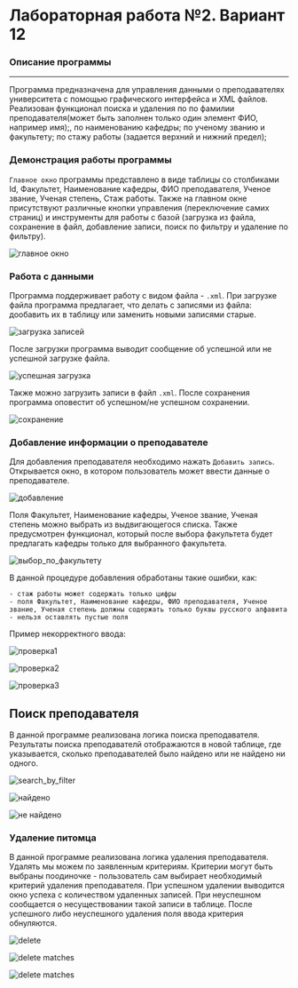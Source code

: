 # Лабораторная работа №2. Вариант 12
### Описание программы
---
Программа предназначена для управления данными о преподавателях университета с помощью графического интерфейса и XML файлов. Реализован функционал поиска и удаления по по фамилии преподавателя(может быть заполнен только один элемент ФИО, например имя);, по наименованию кафедры; 
по ученому званию и факультету;
по стажу работы (задается верхний и нижний предел);


### Демонстрация работы программы
`Главное окно` программы представлено в виде таблицы со столбиками Id, Факультет, Наименование кафедры, ФИО преподавателя, Ученое звание, Ученая степень, Стаж работы. Также на главном окне присутствуют различные кнопки управления (переключение самих страниц) и инструменты для работы с базой (загрузка из файла, сохранение в файл, добавление записи, поиск по фильтру и удаление по фильтру).

![главное окно](https://github.com/KaterinaNemkova/PPOIS2Laba4SEM/blob/main/photo/%D0%B3%D0%BB%D0%B0%D0%B2%D0%BD%D0%BE%D0%B5%20%D0%BE%D0%BA%D0%BD%D0%BE.png)

 ### Работа с данными
 Программа поддерживает работу с видом файла - `.xml`. При загрузке файла программа предлагает, что делать с записями из файла: дообавить их в таблицу или заменить новыми записями старые.
 
 ![загрузка записей](https://github.com/KaterinaNemkova/PPOIS2Laba4SEM/blob/main/photo/%D0%B7%D0%B0%D0%B3%D1%80%D1%83%D0%B7%D0%BA%D0%B0%20%D0%B7%D0%B0%D0%BF%D0%B8%D1%81%D0%B5%D0%B9.png)

 После загрузки программа выводит сообщение об успешной или не успешной загрузке файла.

 ![успешная загрузка](https://github.com/KaterinaNemkova/PPOIS2Laba4SEM/blob/main/photo/%D1%83%D1%81%D0%BF%D0%B5%D1%88%D0%BD%D0%B0%D1%8F%20%D0%B7%D0%B0%D0%B3%D1%80%D1%83%D0%B7%D0%BA%D0%B0.png)

 Также можно загрузить записи в файл `.xml`. После сохранения программа оповестит об успешном/не успешном сохранении. 
 
 ![сохранение](https://github.com/KaterinaNemkova/PPOIS2Laba4SEM/blob/main/photo/%D1%81%D0%BE%D1%85%D1%80%D0%B0%D0%BD%D0%B5%D0%BD%D0%B8%D0%B5.png)
 

### Добавление информации о преподавателе
Для добавления преподавателя необходимо нажать `Добавить запись`. Открывается окно, в котором пользователь может ввести данные о преподавателе.

![добавление](https://github.com/KaterinaNemkova/PPOIS2Laba4SEM/blob/main/photo/%D0%B4%D0%BE%D0%B1%D0%B0%D0%B2%D0%BB%D0%B5%D0%BD%D0%B8%D0%B5.png)

Поля Факультет, Наименование кафедры, Ученое звание, Ученая степень можно выбрать из выдвигающегося списка. Также предусмотрен функционал, который после выбора факультета будет предлагать кафедры 
только для выбранного факультета.

![выбор_по_факультету](https://github.com/KaterinaNemkova/PPOIS2Laba4SEM/blob/main/photo/%D0%B2%D1%8B%D0%B1%D0%BE%D1%801.png)

В данной процедуре добавления обработаны такие ошибки, как:
```
- стаж работы может содержать только цифры
- поля Факультет, Наименование кафедры, ФИО преподавателя, Ученое звание, Ученая степень должны содержать только буквы русского алфавита
- нельзя оставлять пустые поля
```
Пример некорректного ввода:

![проверка1](https://github.com/KaterinaNemkova/PPOIS2Laba4SEM/blob/main/photo/%D0%BF%D1%80%D0%BE%D0%B2%D0%B5%D1%80%D0%BA%D0%B0%201.png)

![проверка2](https://github.com/KaterinaNemkova/PPOIS2Laba4SEM/blob/main/photo/%D0%BF%D1%80%D0%BE%D0%B2%D0%B5%D1%80%D0%BA%D0%B0%202.png)

![проверка3](https://github.com/KaterinaNemkova/PPOIS2Laba4SEM/blob/main/photo/%D0%BF%D1%80%D0%BE%D0%B2%D0%B5%D1%80%D0%BA%D0%B0%203.png)

## Поиск преподавателя
В данной программе реализована логика поиска преподавателя. Результаты поиска преподавателй отображаются в новой таблице, где указывается, сколько преподавателей было найдено или не найдено ни одного. 

![search_by_filter](https://github.com/KaterinaNemkova/PPOIS2Laba4SEM/blob/main/photo/%D0%BF%D0%BE%D0%B8%D1%81%D0%BA.png)

![найдено](https://github.com/KaterinaNemkova/PPOIS2Laba4SEM/blob/main/photo/%D0%BD%D0%B0%D0%B9%D0%BB%D0%B5%D0%BD%D1%8B%20%20%D0%B7%D0%B0%D0%BF%D0%B8%D1%81%D0%B8.png)

![не найдено](https://github.com/KaterinaNemkova/PPOIS2Laba4SEM/blob/main/photo/%D0%B7%D0%B0%D0%BF%D0%B8%D1%81%D0%B8%20%D0%BD%D0%B5%20%D0%BD%D0%B0%D0%B9%D0%B4%D0%B5%D0%BD%D1%8B.png)



### Удаление питомца
В данной программе реализована логика удаления преподавателя. Удалять мы можем по заявленным критериям. Критерии могут быть выбраны поодиночке - пользователь сам выбирает необходимый критерий удаления преподавателя. При успешном удалении выводится окно успеха с количеством удаленных записей. При неуспешном сообщается о несуществовании такой записи в таблице. После успешного либо неуспешного удаления поля ввода критерия обнуляются.

![delete](https://github.com/KaterinaNemkova/PPOIS2Laba4SEM/blob/main/photo/%D0%B2%D1%8B%D0%B2%D0%BE%D0%B4%20%D0%BA%D0%BE%D0%BB%D0%B8%D1%87%D0%B5%D1%81%D1%82%D0%B2%D0%B0%20%D0%BD%D0%B0%D0%B9%D0%B4%D0%B5%D0%BD%D0%BD%D1%8B%D1%85%20%D0%B7%D0%B0%D0%BF%D0%B8%D1%81%D0%B5%D0%B9.png)


![delete matches](https://github.com/KaterinaNemkova/PPOIS2Laba4SEM/blob/main/photo/%D1%81%D0%BE%D0%BE%D0%B1%D1%89%D0%B5%D0%BD%D0%B8%D0%B5%20%D0%BE%20%D1%82%D0%BE%D0%BC%20%D1%81%D0%BA%D0%BE%D0%BB%D1%8C%D0%BA%D0%BE%20%D0%B7%D0%B0%D0%BF%D0%B8%D1%81%D0%B5%D0%B9%20%D1%83%D0%B4%D0%B0%D0%BB%D0%B5%D0%BD%D0%BE.png)

![delete matches](https://github.com/KaterinaNemkova/PPOIS2Laba4SEM/blob/main/photo/%D0%BD%D0%B5%D1%82%20%D0%B7%D0%B0%D0%BF%D0%B8%D1%81%D0%B5%D0%B9.png)


